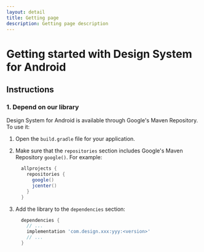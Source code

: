 ```yaml
---
layout: detail
title: Getting page
description: Getting page description
---
```



# Getting started with Design System for Android

## Instructions

### 1. Depend on our library

Design System for Android is available through Google's Maven Repository.
To use it:

1.  Open the `build.gradle` file for your application.
2.  Make sure that the `repositories` section includes Google's Maven Repository
    `google()`. For example:

    ```groovy
      allprojects {
        repositories {
          google()
          jcenter()
        }
      }
    ```

3.  Add the library to the `dependencies` section:

    ```groovy
      dependencies {
        // ...
        implementation 'com.design.xxx:yyy:<version>'
        // ...
      }
    ```

